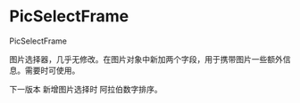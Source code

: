 # PicSelectFrame
 PicSelectFrame

图片选择器，几乎无修改。在图片对象中新加两个字段，用于携带图片一些额外信息。需要时可使用。

下一版本 新增图片选择时 阿拉伯数字排序。

